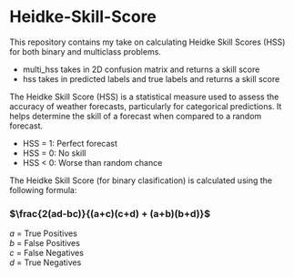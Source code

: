 # Heidke-Skill-Score
This repository contains my take on calculating Heidke Skill Scores (HSS) for both binary and multiclass problems.
- multi_hss takes in 2D confusion matrix and returns a skill score  
- hss takes in predicted labels and true labels and returns a skill score  

The Heidke Skill Score (HSS) is a statistical measure used to assess the accuracy of weather forecasts, particularly for categorical predictions. It helps determine the skill of a forecast when compared to a random forecast.
- HSS = 1: Perfect forecast 
- HSS = 0: No skill
- HSS < 0: Worse than random chance

The Heidke Skill Score (for binary clasification) is calculated using the following formula:  
### $\frac{2(ad-bc)}{(a+c)(c+d) + (a+b)(b+d)}$
 
$a$ = True Positives  
$b$ = False Positives  
$c$ = False Negatives  
$d$ = True Negatives  
